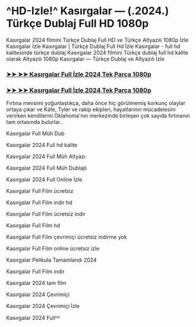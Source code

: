 #  ^HD-Izle!^ Kasırgalar — (.2024.) Türkçe Dublaj Full HD 1080p


Kasırgalar 2024 filmini Türkçe Dublaj Full HD ve Türkçe Altyazılı 1080p İzle Kasırgalar İzle Kasırgalar | Türkçe Dublaj Full Hd İzle Kasırgalar - full hd kalitesinde türkçe dublaj Kasırgalar 2024 filmini Türkçe dublaj full hd kalite olarak Altyazılı 1080p Kasırgalar — Türkçe Dublaj ve Altyazılı İzle

### [➤➤ ➤➤ Kasırgalar Full İzle 2024 Tek Parça 1080p](https://ganzerhd.cloud/movie/718821/twisters.html/?GithubTR)
### [➤➤ ➤➤ Kasırgalar Full İzle 2024 Tek Parça 1080p](https://ganzerhd.cloud/movie/718821/twisters.html/?GithubTR)
Fırtına mevsimi yoğunlaştıkça, daha önce hiç görülmemiş korkunç olaylar ortaya çıkar ve Kate, Tyler ve rakip ekipleri, hayatlarının mücadelesini verirken kendilerini Oklahoma'nın merkezinde birleşen çok sayıda fırtınanın tam ortasında bulurlar..

Kasırgalar Full Müh Dub

Kasırgalar 2024 Full hd kalite

Kasırgalar 2024 Full Müh Altyazı

Kasırgalar 2024 Full Müh Dublajlı

Kasırgalar 2024 Full Online İzle

Kasırgalar Full Film ücretsiz

Kasırgalar Full Film indir hd

Kasırgalar Full Film ücretsiz indir

Kasırgalar Full Film hd

Kasırgalar Full Film çevrimiçi ücretsiz indirme yok

Kasırgalar Full Film online ücretsiz izle

Kasırgalar Pelikula Tamamlandı 2024

Kasırgalar Full Film indir

Kasırgalar 2024 tam film

Kasırgalar 2024 Çevrimiçi

Kasırgalar 2024 Çevrimiçi İzle

Kasırgalar 2024 Fullᴴᴰ
